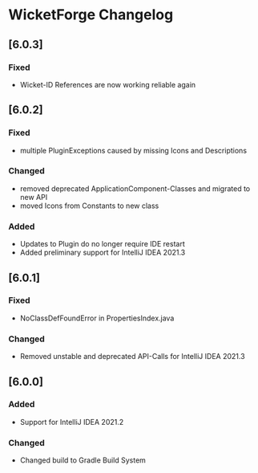 <!-- Keep a Changelog guide -> https://keepachangelog.com -->

# WicketForge Changelog
## [6.0.3]
### Fixed
- Wicket-ID References are now working reliable again

## [6.0.2]
### Fixed
- multiple PluginExceptions caused by missing Icons and Descriptions
### Changed
- removed deprecated ApplicationComponent-Classes and migrated to new API
- moved Icons from Constants to new class
### Added
- Updates to Plugin do no longer require IDE restart
- Added preliminary support for IntelliJ IDEA 2021.3
## [6.0.1]
### Fixed
- NoClassDefFoundError in PropertiesIndex.java

### Changed
- Removed unstable and deprecated API-Calls for IntelliJ IDEA 2021.3

## [6.0.0]
### Added
- Support for IntelliJ IDEA 2021.2

### Changed
- Changed build to Gradle Build System
